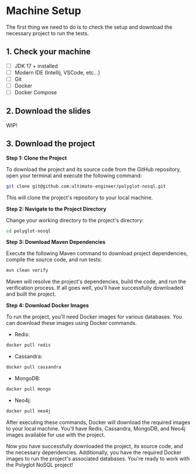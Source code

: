 # Machine Setup

The first thing we need to do is to check the setup and download the necessary project to run the tests.

## 1. Check your machine

- [ ] JDK 17 + installed
- [ ] Modern IDE (Intellij, VSCode, etc...)
- [ ] Git
- [ ] Docker
- [ ] Docker Compose

## 2. Download the slides

WIP!

## 3. Download the project


**Step 1: Clone the Project**

To download the project and its source code from the GitHub repository, open your terminal and execute the following command:

```bash
git clone git@github.com:ultimate-engineer/polyglot-nosql.git
```

This will clone the project's repository to your local machine.

**Step 2: Navigate to the Project Directory**

Change your working directory to the project's directory:

```bash
cd polyglot-nosql
```

**Step 3: Download Maven Dependencies**

Execute the following Maven command to download project dependencies, compile the source code, and run tests:

```bash
mvn clean verify
```

Maven will resolve the project's dependencies, build the code, and run the verification process. If all goes well, you'll have successfully downloaded and built the project.

**Step 4: Download Docker Images**

To run the project, you'll need Docker images for various databases. You can download these images using Docker commands.

- Redis:

```bash
docker pull redis
```

- Cassandra:

```bash
docker pull cassandra
```

- MongoDB:

```bash
docker pull mongo
```

- Neo4j:

```bash
docker pull neo4j
```

After executing these commands, Docker will download the required images to your local machine. You'll have Redis, Cassandra, MongoDB, and Neo4j images available for use with the project.

Now you have successfully downloaded the project, its source code, and the necessary dependencies. Additionally, you have the required Docker images to run the project's associated databases. You're ready to work with the Polyglot NoSQL project!